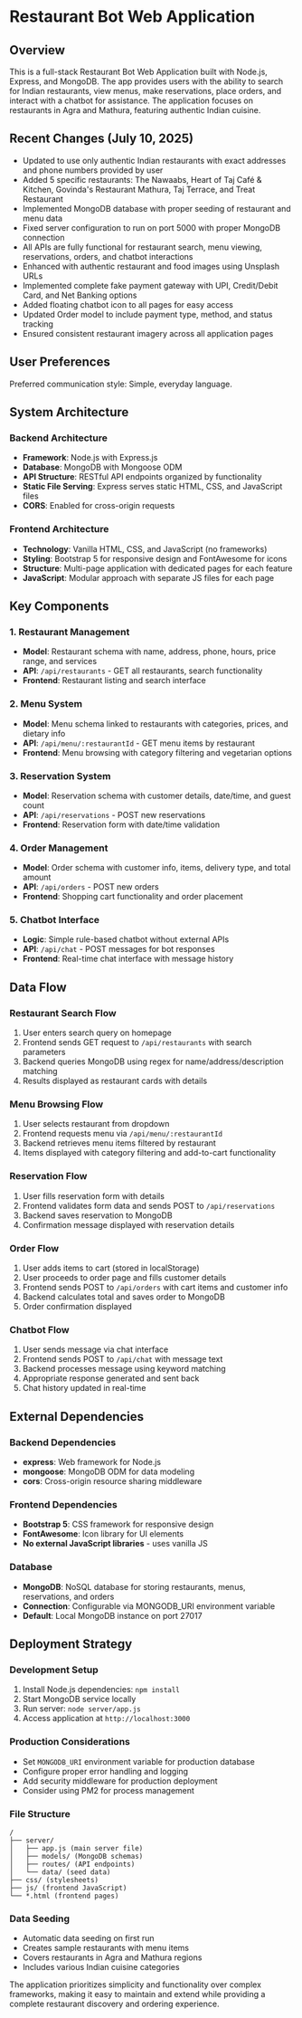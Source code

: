 # Restaurant Bot Web Application

## Overview

This is a full-stack Restaurant Bot Web Application built with Node.js, Express, and MongoDB. The app provides users with the ability to search for Indian restaurants, view menus, make reservations, place orders, and interact with a chatbot for assistance. The application focuses on restaurants in Agra and Mathura, featuring authentic Indian cuisine.

## Recent Changes (July 10, 2025)

- Updated to use only authentic Indian restaurants with exact addresses and phone numbers provided by user
- Added 5 specific restaurants: The Nawaabs, Heart of Taj Café & Kitchen, Govinda's Restaurant Mathura, Taj Terrace, and Treat Restaurant
- Implemented MongoDB database with proper seeding of restaurant and menu data
- Fixed server configuration to run on port 5000 with proper MongoDB connection
- All APIs are fully functional for restaurant search, menu viewing, reservations, orders, and chatbot interactions
- Enhanced with authentic restaurant and food images using Unsplash URLs
- Implemented complete fake payment gateway with UPI, Credit/Debit Card, and Net Banking options
- Added floating chatbot icon to all pages for easy access
- Updated Order model to include payment type, method, and status tracking
- Ensured consistent restaurant imagery across all application pages

## User Preferences

Preferred communication style: Simple, everyday language.

## System Architecture

### Backend Architecture
- **Framework**: Node.js with Express.js
- **Database**: MongoDB with Mongoose ODM
- **API Structure**: RESTful API endpoints organized by functionality
- **Static File Serving**: Express serves static HTML, CSS, and JavaScript files
- **CORS**: Enabled for cross-origin requests

### Frontend Architecture
- **Technology**: Vanilla HTML, CSS, and JavaScript (no frameworks)
- **Styling**: Bootstrap 5 for responsive design and FontAwesome for icons
- **Structure**: Multi-page application with dedicated pages for each feature
- **JavaScript**: Modular approach with separate JS files for each page

## Key Components

### 1. Restaurant Management
- **Model**: Restaurant schema with name, address, phone, hours, price range, and services
- **API**: `/api/restaurants` - GET all restaurants, search functionality
- **Frontend**: Restaurant listing and search interface

### 2. Menu System
- **Model**: Menu schema linked to restaurants with categories, prices, and dietary info
- **API**: `/api/menu/:restaurantId` - GET menu items by restaurant
- **Frontend**: Menu browsing with category filtering and vegetarian options

### 3. Reservation System
- **Model**: Reservation schema with customer details, date/time, and guest count
- **API**: `/api/reservations` - POST new reservations
- **Frontend**: Reservation form with date/time validation

### 4. Order Management
- **Model**: Order schema with customer info, items, delivery type, and total amount
- **API**: `/api/orders` - POST new orders
- **Frontend**: Shopping cart functionality and order placement

### 5. Chatbot Interface
- **Logic**: Simple rule-based chatbot without external APIs
- **API**: `/api/chat` - POST messages for bot responses
- **Frontend**: Real-time chat interface with message history

## Data Flow

### Restaurant Search Flow
1. User enters search query on homepage
2. Frontend sends GET request to `/api/restaurants` with search parameters
3. Backend queries MongoDB using regex for name/address/description matching
4. Results displayed as restaurant cards with details

### Menu Browsing Flow
1. User selects restaurant from dropdown
2. Frontend requests menu via `/api/menu/:restaurantId`
3. Backend retrieves menu items filtered by restaurant
4. Items displayed with category filtering and add-to-cart functionality

### Reservation Flow
1. User fills reservation form with details
2. Frontend validates form data and sends POST to `/api/reservations`
3. Backend saves reservation to MongoDB
4. Confirmation message displayed with reservation details

### Order Flow
1. User adds items to cart (stored in localStorage)
2. User proceeds to order page and fills customer details
3. Frontend sends POST to `/api/orders` with cart items and customer info
4. Backend calculates total and saves order to MongoDB
5. Order confirmation displayed

### Chatbot Flow
1. User sends message via chat interface
2. Frontend sends POST to `/api/chat` with message text
3. Backend processes message using keyword matching
4. Appropriate response generated and sent back
5. Chat history updated in real-time

## External Dependencies

### Backend Dependencies
- **express**: Web framework for Node.js
- **mongoose**: MongoDB ODM for data modeling
- **cors**: Cross-origin resource sharing middleware

### Frontend Dependencies
- **Bootstrap 5**: CSS framework for responsive design
- **FontAwesome**: Icon library for UI elements
- **No external JavaScript libraries** - uses vanilla JS

### Database
- **MongoDB**: NoSQL database for storing restaurants, menus, reservations, and orders
- **Connection**: Configurable via MONGODB_URI environment variable
- **Default**: Local MongoDB instance on port 27017

## Deployment Strategy

### Development Setup
1. Install Node.js dependencies: `npm install`
2. Start MongoDB service locally
3. Run server: `node server/app.js`
4. Access application at `http://localhost:3000`

### Production Considerations
- Set `MONGODB_URI` environment variable for production database
- Configure proper error handling and logging
- Add security middleware for production deployment
- Consider using PM2 for process management

### File Structure
```
/
├── server/
│   ├── app.js (main server file)
│   ├── models/ (MongoDB schemas)
│   ├── routes/ (API endpoints)
│   └── data/ (seed data)
├── css/ (stylesheets)
├── js/ (frontend JavaScript)
└── *.html (frontend pages)
```

### Data Seeding
- Automatic data seeding on first run
- Creates sample restaurants with menu items
- Covers restaurants in Agra and Mathura regions
- Includes various Indian cuisine categories

The application prioritizes simplicity and functionality over complex frameworks, making it easy to maintain and extend while providing a complete restaurant discovery and ordering experience.